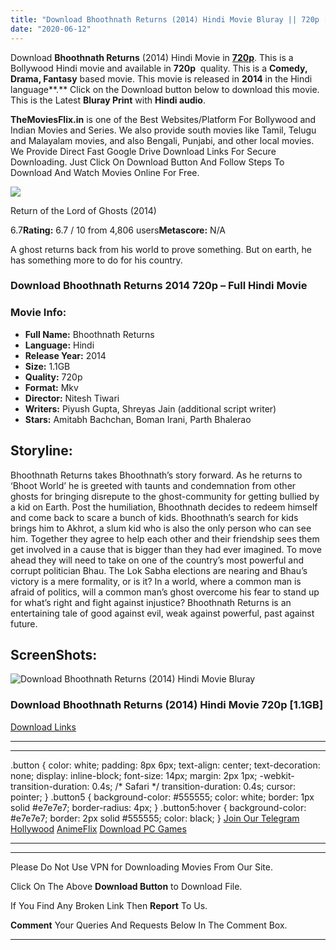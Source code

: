 ```yaml
---
title: "Download Bhoothnath Returns (2014) Hindi Movie Bluray || 720p [1.1GB] ||"
date: "2020-06-12"
---
```


Download **Bhoothnath Returns** (2014) Hindi Movie in [**720p**](https://1moviesflix.com/720p-movies/). This is a Bollywood Hindi movie and available in **720p**  quality. This is a **Comedy, Drama, Fantasy** based movie. This movie is released in **2014** in the Hindi language**.** Click on the Download button below to download this movie. This is the Latest **Bluray Print** with **Hindi audio**.

**TheMoviesFlix.in** is one of the Best Websites/Platform For Bollywood and Indian Movies and Series. We also provide south movies like Tamil, Telugu and Malayalam movies, and also Bengali, Punjabi, and other local movies. We Provide Direct Fast Google Drive Download Links For Secure Downloading. Just Click On Download Button And Follow Steps To Download And Watch Movies Online For Free.

[![](https://m.media-amazon.com/images/M/MV5BMzk1MTMyMjAxMV5BMl5BanBnXkFtZTgwMDA1Mzc0MTE@._V1_SX300.jpg)](https://www.imdb.com/title/tt3531852/ "Return of the Lord of Ghosts")

Return of the Lord of Ghosts (2014)

6.7**Rating:** 6.7 / 10 from 4,806 users**Metascore:** N/A

A ghost returns back from his world to prove something. But on earth, he has something more to do for his country.

### Download Bhoothnath Returns 2014 720p – Full Hindi Movie

### Movie Info:

- **Full Name:** Bhoothnath Returns
- **Language:** Hindi
- **Release Year:** 2014
- **Size:** 1.1GB
- **Quality:** 720p
- **Format:** Mkv
- **Director:** Nitesh Tiwari
- **Writers:** Piyush Gupta, Shreyas Jain (additional script writer)
- **Stars:** Amitabh Bachchan, Boman Irani, Parth Bhalerao

## Storyline:

Bhoothnath Returns takes Bhoothnath’s story forward. As he returns to ‘Bhoot World’ he is greeted with taunts and condemnation from other ghosts for bringing disrepute to the ghost-community for getting bullied by a kid on Earth. Post the humiliation, Bhoothnath decides to redeem himself and come back to scare a bunch of kids. Bhoothnath’s search for kids brings him to Akhrot, a slum kid who is also the only person who can see him. Together they agree to help each other and their friendship sees them get involved in a cause that is bigger than they had ever imagined. To move ahead they will need to take on one of the country’s most powerful and corrupt politician Bhau. The Lok Sabha elections are nearing and Bhau’s victory is a mere formality, or is it? In a world, where a common man is afraid of politics, will a common man’s ghost overcome his fear to stand up for what’s right and fight against injustice? Bhoothnath Returns is an entertaining tale of good against evil, weak against powerful, past against future.

## ScreenShots:

![Download Bhoothnath Returns (2014) Hindi Movie Bluray](https://1.bp.blogspot.com/-jG_S1yD1Q38/XtE5G1_CyEI/AAAAAAAAA5Y/v6xoBI__dgM6g1I4TsAFm4ppQ3hmEoRxwCLcBGAsYHQ/s640/Bhoothnath.Returns.2014.720p.jpeg)

### Download Bhoothnath Returns (2014) Hindi Movie 720p \[1.1GB\]

[Download Links](https://1moviesflix.com?a270777880=bHpGQzZQQWx2c2JUU0YzSkZNeHhkZ3BpNTlLd2pMUytkeFhMZldvaFlaMHZ6YkMyS1pwaE5UZ3dyTVZERW5qRVZTTWl1a2N6WEhuaGlhSlk5RWdEa3Y2WkxHZ1NNQzhHQnhuRFJMdWhwK0E9)

* * *

* * *

.button { color: white; padding: 8px 6px; text-align: center; text-decoration: none; display: inline-block; font-size: 14px; margin: 2px 1px; -webkit-transition-duration: 0.4s; /\* Safari \*/ transition-duration: 0.4s; cursor: pointer; } .button5 { background-color: #555555; color: white; border: 1px solid #e7e7e7; border-radius: 4px; } .button5:hover { background-color: #e7e7e7; border: 2px solid #555555; color: black; } [Join Our Telegram](http://gdrivepro.xyz/join.php) [Hollywood](https://moviesverse.com/) [AnimeFlix](https://animeflix.in/) [Download PC Games](https://gamesflix.net/)  

* * *

* * *

  

Please Do Not Use VPN for Downloading Movies From Our Site.

Click On The Above **Download Button** to Download File.

If You Find Any Broken Link Then **Report** To Us.

**Comment** Your Queries And Requests Below In The Comment Box.

* * *
